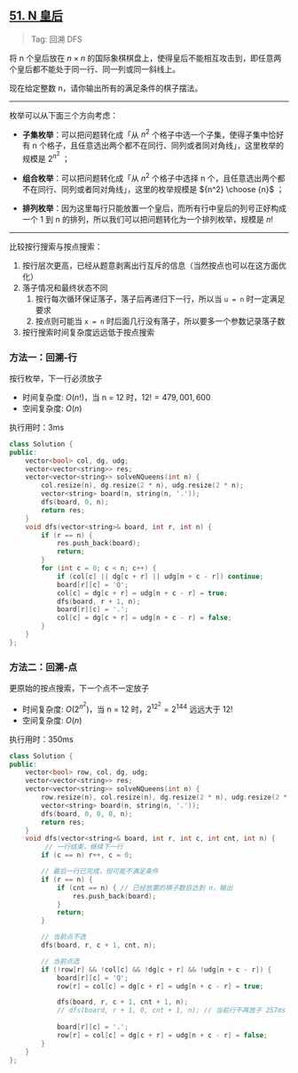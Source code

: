 ## [51. N 皇后](https://leetcode.cn/problems/n-queens/description/)

> Tag: 回溯 DFS

将 n 个皇后放在 $n×n$ 的国际象棋棋盘上，使得皇后不能相互攻击到，即任意两个皇后都不能处于同一行、同一列或同一斜线上。

现在给定整数 n，请你输出所有的满足条件的棋子摆法。

---

枚举可以从下面三个方向考虑：

- **子集枚举**：可以把问题转化成「从 $n^2$ 个格子中选一个子集，使得子集中恰好有 n 个格子，且任意选出两个都不在同行、同列或者同对角线」，这里枚举的规模是 $2^{n^2}$ ；

- **组合枚举**：可以把问题转化成「从 $n^2$ 个格子中选择 n 个，且任意选出两个都不在同行、同列或者同对角线」，这里的枚举规模是 ${n^2} \choose {n}$ ；

- **排列枚举**：因为这里每行只能放置一个皇后，而所有行中皇后的列号正好构成一个 1 到 n 的排列，所以我们可以把问题转化为一个排列枚举，规模是 $n!$

---

比较按行搜索与按点搜索：

1. 按行层次更高，已经从题意剥离出行互斥的信息（当然按点也可以在这方面优化）
2. 落子情况和最终状态不同
   1. 按行每次循环保证落子，落子后再递归下一行，所以当 `u = n` 时一定满足要求
   2. 按点则可能当 `x = n` 时后面几行没有落子，所以要多一个参数记录落子数
3. 按行搜索时间复杂度远远低于按点搜索

### 方法一：回溯-行

按行枚举，下一行必须放子

* 时间复杂度: ${O(n!)}$，当 n = 12 时，$12! = 479,001,600$
* 空间复杂度: ${O(n)}$

执行用时：3ms

```cpp
class Solution {
public:
    vector<bool> col, dg, udg;
    vector<vector<string>> res;
    vector<vector<string>> solveNQueens(int n) {
        col.resize(n), dg.resize(2 * n), udg.resize(2 * n);
        vector<string> board(n, string(n, '.'));
        dfs(board, 0, n);
        return res;
    }
    void dfs(vector<string>& board, int r, int n) {
        if (r == n) {
            res.push_back(board);
            return;
        }
        for (int c = 0; c < n; c++) {
            if (col[c] || dg[c + r] || udg[n + c - r]) continue;
            board[r][c] = 'Q';
            col[c] = dg[c + r] = udg[n + c - r] = true;
            dfs(board, r + 1, n);
            board[r][c] = '.';
            col[c] = dg[c + r] = udg[n + c - r] = false;
        }
    }
};
```

### 方法二：回溯-点

更原始的按点搜索，下一个点不一定放子

* 时间复杂度: ${O(2^{n^2})}$，当 n = 12 时，$2^{12^2} = 2^{144}$ 远远大于 $12!$
* 空间复杂度: ${O(n)}$

执行用时：350ms

```cpp
class Solution {
public:
    vector<bool> row, col, dg, udg;
    vector<vector<string>> res;
    vector<vector<string>> solveNQueens(int n) {
        row.resize(n), col.resize(n), dg.resize(2 * n), udg.resize(2 * n);
        vector<string> board(n, string(n, '.'));
        dfs(board, 0, 0, 0, n);
        return res;
    }
    void dfs(vector<string>& board, int r, int c, int cnt, int n) {
         // 一行结束，继续下一行
        if (c == n) r++, c = 0;

        // 最后一行已完成，但可能不满足条件
        if (r == n) {
            if (cnt == n) { // 已经放置的棋子数目达到 n，输出
                res.push_back(board);
            }
            return;
        }

        // 当前点不选
        dfs(board, r, c + 1, cnt, n);

        // 当前点选
        if (!row[r] && !col[c] && !dg[c + r] && !udg[n + c - r]) {
            board[r][c] = 'Q';
            row[r] = col[c] = dg[c + r] = udg[n + c - r] = true;

            dfs(board, r, c + 1, cnt + 1, n);
            // dfs(board, r + 1, 0, cnt + 1, n); // 当前行不再放子 257ms
            
            board[r][c] = '.';
            row[r] = col[c] = dg[c + r] = udg[n + c - r] = false;
        }
    }
};
```